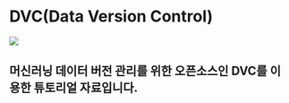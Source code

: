 # DVC(Data Version Control) 
<img src="https://camo.githubusercontent.com/f286b49454ea993e3e18c2b76bfd11f1a0f9a0b7/68747470733a2f2f6476632e6f72672f7374617469632f696d672f6c6f676f2d6769746875622d726561646d652e706e67">
          
## 머신러닝 데이터 버전 관리를 위한 오픈소스인 DVC를 이용한 튜토리얼 자료입니다.
